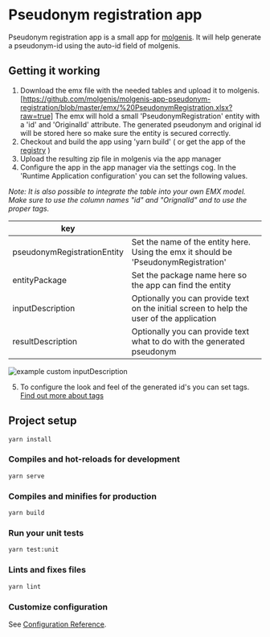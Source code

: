 # Pseudonym registration app
Pseudonym registration app is a small app for [molgenis](https://github.com/molgenis/molgenis). It will help generate a pseudonym-id using the auto-id field of molgenis.

## Getting it working

1) Download the emx file with the needed tables and upload it to molgenis.
[https://github.com/molgenis/molgenis-app-pseudonym-registration/blob/master/emx/%20PseudonymRegistration.xlsx?raw=true]
The emx will hold a small 'PseudonymRegistration' entity with a 'id' and 'OriginalId' attribute. The generated pseudonym and original id will be stored here so make sure the entity is secured correctly. 
2) Checkout and build the app using 'yarn build' ( or get the app of the [registry](https://registry.molgenis.org/#browse/browse:appstore:molgenis-app-pseudonym-registration) )
3) Upload the resulting zip file in molgenis via the app manager
4) Configure the app in the app manager via the settings cog. 
In the 'Runtime Application configuration' you can set the following values.

*Note: It is also possible to integrate the table into your own EMX model. Make sure to use the column names "id" and "OrignalId" and to use the proper tags.*

| key |  |
| ----- | ----- |
| pseudonymRegistrationEntity | Set the name of the entity here. Using the emx it should be 'PseudonymRegistration' |
| entityPackage  | Set the package name here so the app can find the entity |
| inputDescription | Optionally you can provide text on the initial screen to help the user of the application |
| resultDescription | Optionally you can provide text what to do with the generated pseudonym  |

![example custom inputDescription](https://raw.githubusercontent.com/molgenis/molgenis-projects/master/Geneticlines/images/pseudo_app.png)

5) To configure the look and feel of the generated id's you can set tags. [Find out more about tags](https://molgenis.gitbook.io/molgenis/data-management/guide-pseudonymisation)

## Project setup
```
yarn install
```

### Compiles and hot-reloads for development
```
yarn serve
```

### Compiles and minifies for production
```
yarn build
```

### Run your unit tests
```
yarn test:unit
```

### Lints and fixes files
```
yarn lint
```

### Customize configuration
See [Configuration Reference](https://cli.vuejs.org/config/).
